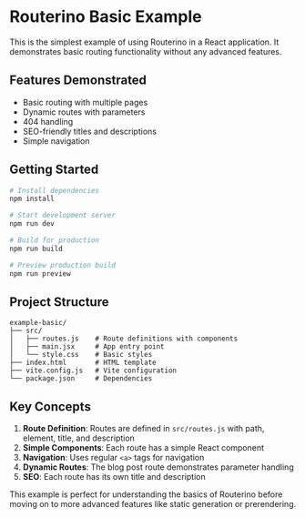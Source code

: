 # Routerino Basic Example

This is the simplest example of using Routerino in a React application. It demonstrates basic routing functionality without any advanced features.

## Features Demonstrated

- Basic routing with multiple pages
- Dynamic routes with parameters
- 404 handling
- SEO-friendly titles and descriptions
- Simple navigation

## Getting Started

```bash
# Install dependencies
npm install

# Start development server
npm run dev

# Build for production
npm run build

# Preview production build
npm run preview
```

## Project Structure

```
example-basic/
├── src/
│   ├── routes.js    # Route definitions with components
│   ├── main.jsx     # App entry point
│   └── style.css    # Basic styles
├── index.html       # HTML template
├── vite.config.js   # Vite configuration
└── package.json     # Dependencies
```

## Key Concepts

1. **Route Definition**: Routes are defined in `src/routes.js` with path, element, title, and description
2. **Simple Components**: Each route has a simple React component
3. **Navigation**: Uses regular `<a>` tags for navigation
4. **Dynamic Routes**: The blog post route demonstrates parameter handling
5. **SEO**: Each route has its own title and description

This example is perfect for understanding the basics of Routerino before moving on to more advanced features like static generation or prerendering.
